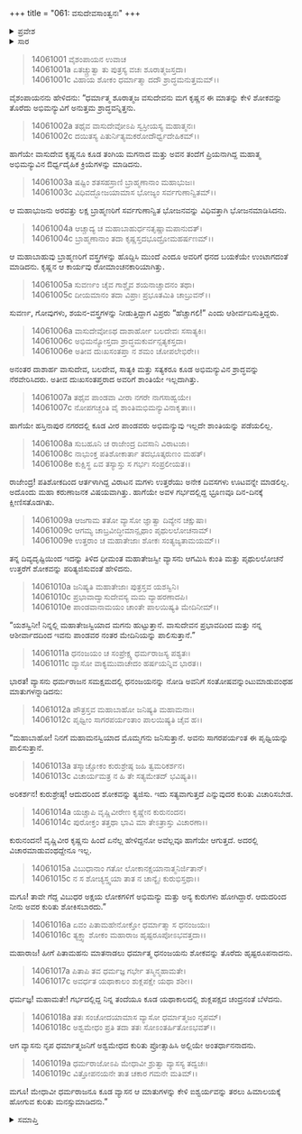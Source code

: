 +++
title = "061: ವಸುದೇವಸಾಂತ್ವನಃ"
+++

<details><summary>ಪ್ರವೇಶ</summary>


।।   ಓಂ ಓಂ ನಮೋ ನಾರಾಯಣಾಯ।।   ಶ್ರೀ ವೇದವ್ಯಾಸಾಯ ನಮಃ ।।

ಶ್ರೀ ಕೃಷ್ಣದ್ವೈಪಾಯನ ವೇದವ್ಯಾಸ ವಿರಚಿತ  

**ಶ್ರೀ ಮಹಾಭಾರತ**

**ಅಶ್ವಮೇಧಿಕ ಪರ್ವ**

**ಅಶ್ವಮೇಧಿಕ ಪರ್ವ**

**ಅಧ್ಯಾಯ 61**


</details>

<details><summary>ಸಾರ</summary>

ವಸುದೇವ-ಕೃಷ್ಣಾದಿಗಳು ಅಭಿಮನ್ಯುವಿನ ಶ್ರಾದ್ಧವನ್ನು ನಡೆಸಿದುದು (1-7). ಪತಿಶೋಕದಿಂದ ಆರ್ತಳಾಗಿ ಊಟವನ್ನೇ ಮಾಡದಿದ್ದ ಉತ್ತರೆಯ ಗರ್ಭವು ಕ್ಷೀಣಿಸುತ್ತಿರುವುದನ್ನು ಅರಿತ ವ್ಯಾಸನು ಕುಂತಿ-ಉತ್ತರೆ ಮತ್ತು ಪಾಂಡವರನ್ನು ಸಂತೈಸಿದುದು (8-19).


</details>




> 14061001 ವೈಶಂಪಾಯನ ಉವಾಚ  
14061001a ಏತಚ್ಚ್ರುತ್ವಾ ತು ಪುತ್ರಸ್ಯ ವಚಃ ಶೂರಾತ್ಮಜಸ್ತದಾ।  
14061001c ವಿಹಾಯ ಶೋಕಂ ಧರ್ಮಾತ್ಮಾ ದದೌ ಶ್ರಾದ್ಧಮನುತ್ತಮಮ್।।

ವೈಶಂಪಾಯನನು ಹೇಳಿದನು: “ಧರ್ಮಾತ್ಮ ಶೂರಾತ್ಮಜ ವಸುದೇವನು ಮಗ ಕೃಷ್ಣನ ಈ ಮಾತನ್ನು ಕೇಳಿ ಶೋಕವನ್ನು ತೊರೆದು ಅಭಿಮನ್ಯುವಿಗೆ ಅನುತ್ತಮ ಶ್ರಾದ್ಧವನ್ನಿತ್ತನು.

> 14061002a ತಥೈವ ವಾಸುದೇವೋಽಪಿ ಸ್ವಸ್ರೀಯಸ್ಯ ಮಹಾತ್ಮನಃ।  
14061002c ದಯಿತಸ್ಯ ಪಿತುರ್ನಿತ್ಯಮಕರೋದೌರ್ಧ್ವದೇಹಿಕಮ್।।

ಹಾಗೆಯೇ ವಾಸುದೇವ ಕೃಷ್ಣನೂ ಕೂಡ ತಂಗಿಯ ಮಗನಾದ ಮತ್ತು ಅವನ ತಂದೆಗೆ ಪ್ರಿಯನಾಗಿದ್ದ ಮಹಾತ್ಮ ಅಭಿಮನ್ಯುವಿನ ಔರ್ಧ್ವದೈಹಿಕ ಕ್ರಿಯೆಗಳನ್ನು ಮಾಡಿದನು.

> 14061003a ಷಷ್ಟಿಂ ಶತಸಹಸ್ರಾಣಿ ಬ್ರಾಹ್ಮಣಾನಾಂ ಮಹಾಭುಜಃ।  
14061003c ವಿಧಿವದ್ಭೋಜಯಾಮಾಸ ಭೋಜ್ಯಂ ಸರ್ವಗುಣಾನ್ವಿತಮ್।।

ಆ ಮಹಾಭುಜನು ಅರವತ್ತು ಲಕ್ಷ ಬ್ರಾಹ್ಮಣರಿಗೆ ಸರ್ವಗುಣಾನ್ವಿತ ಭೋಜನವನ್ನು ವಿಧಿವತ್ತಾಗಿ ಭೋಜನಮಾಡಿಸಿದನು.

> 14061004a ಆಚ್ಚಾದ್ಯ ಚ ಮಹಾಬಾಹುರ್ಧನತೃಷ್ಣಾಮಪಾನುದತ್।  
14061004c ಬ್ರಾಹ್ಮಣಾನಾಂ ತದಾ ಕೃಷ್ಣಸ್ತದಭೂದ್ರೋಮಹರ್ಷಣಮ್।।

ಆ ಮಹಾಬಾಹುವು ಬ್ರಾಹ್ಮಣರಿಗೆ ವಸ್ತ್ರಗಳನ್ನು ಹೊದ್ದಿಸಿ ಮುಂದೆ ಎಂದೂ ಅವರಿಗೆ ಧನದ ಬಯಕೆಯೇ ಉಂಟಾಗದಂತೆ ಮಾಡಿದನು. ಕೃಷ್ಣನ ಆ ಕಾರ್ಯವು ರೋಮಾಂಚನಕಾರಿಯಾಗಿತ್ತು.

> 14061005a ಸುವರ್ಣಂ ಚೈವ ಗಾಶ್ಚೈವ ಶಯನಾಚ್ಚಾದನಂ ತಥಾ।  
14061005c ದೀಯಮಾನಂ ತದಾ ವಿಪ್ರಾಃ ಪ್ರಭೂತಮಿತಿ ಚಾಬ್ರುವನ್।।

ಸುವರ್ಣ, ಗೋವುಗಳು, ಶಯನ-ವಸ್ತ್ರಗಳನ್ನು ನೀಡುತ್ತಿದ್ದಾಗ ವಿಪ್ರರು “ಹೆಚ್ಚಾಗಲಿ!” ಎಂದು ಆಶೀರ್ವದಿಸುತ್ತಿದ್ದರು.

> 14061006a ವಾಸುದೇವೋಽಥ ದಾಶಾರ್ಹೋ ಬಲದೇವಃ ಸಸಾತ್ಯಕಿಃ।  
14061006c ಅಭಿಮನ್ಯೋಸ್ತದಾ ಶ್ರಾದ್ಧಮಕುರ್ವನ್ಸತ್ಯಕಸ್ತದಾ।  
14061006e ಅತೀವ ದುಃಖಸಂತಪ್ತಾ ನ ಶಮಂ ಚೋಪಲೇಭಿರೇ।।

ಅನಂತರ ದಾಶಾರ್ಹ ವಾಸುದೇವ, ಬಲದೇವ, ಸಾತ್ಯಕಿ ಮತ್ತು ಸತ್ಯಕರೂ ಕೂಡ ಅಭಿಮನ್ಯುವಿನ ಶ್ರಾದ್ಧವನ್ನು ನೆರವೇರಿಸಿದರು. ಅತೀವ ದುಃಖಸಂತಪ್ತರಾದ ಅವರಿಗೆ ಶಾಂತಿಯೇ ಇಲ್ಲದಾಗಿತ್ತು.

> 14061007a ತಥೈವ ಪಾಂಡವಾ ವೀರಾ ನಗರೇ ನಾಗಸಾಹ್ವಯೇ।  
14061007c ನೋಪಗಚ್ಚಂತಿ ವೈ ಶಾಂತಿಮಭಿಮನ್ಯುವಿನಾಕೃತಾಃ।।

ಹಾಗೆಯೇ ಹಸ್ತಿನಾಪುರ ನಗರದಲ್ಲಿ ಕೂಡ ವೀರ ಪಾಂಡವರು ಅಭಿಮನ್ಯುವು ಇಲ್ಲದೇ ಶಾಂತಿಯನ್ನು ಪಡೆಯಲಿಲ್ಲ.

> 14061008a ಸುಬಹೂನಿ ಚ ರಾಜೇಂದ್ರ ದಿವಸಾನಿ ವಿರಾಟಜಾ।  
14061008c ನಾಭುಂಕ್ತ ಪತಿಶೋಕಾರ್ತಾ ತದಭೂತ್ಕರುಣಂ ಮಹತ್।  
14061008e ಕುಕ್ಷಿಸ್ಥ ಏವ ತಸ್ಯಾಸ್ತು ಸ ಗರ್ಭಃ ಸಂಪ್ರಲೀಯತ।।

ರಾಜೇಂದ್ರ! ಪತಿಶೋಕದಿಂದ ಆರ್ತಳಾಗಿದ್ದ ವಿರಾಟನ ಮಗಳು ಉತ್ತರೆಯು ಅನೇಕ ದಿವಸಗಳು ಊಟವನ್ನೇ ಮಾಡಲಿಲ್ಲ. ಅದೊಂದು ಮಹಾ ಕರುಣಾಜನಕ ವಿಷಯವಾಗಿತ್ತು. ಹಾಗೆಯೇ ಅವಳ ಗರ್ಭದಲ್ಲಿದ್ದ ಭ್ರೂಣವೂ ದಿನ-ದಿನಕ್ಕೆ ಕ್ಷೀಣಿಸತೊಡಗಿತು.

> 14061009a ಆಜಗಾಮ ತತೋ ವ್ಯಾಸೋ ಜ್ಞಾತ್ವಾ ದಿವ್ಯೇನ ಚಕ್ಷುಷಾ।  
14061009c ಆಗಮ್ಯ ಚಾಬ್ರವೀದ್ಧೀಮಾನ್ಪೃಥಾಂ ಪೃಥುಲಲೋಚನಾಮ್।  
14061009e ಉತ್ತರಾಂ ಚ ಮಹಾತೇಜಾಃ ಶೋಕಃ ಸಂತ್ಯಜ್ಯತಾಮಯಮ್।।

ತನ್ನ ದಿವ್ಯದೃಷ್ಟಿಯಿಂದ ಇದನ್ನು ತಿಳಿದ ಧೀಮಂತ ಮಹಾತೇಜಸ್ವೀ ವ್ಯಾಸನು ಆಗಮಿಸಿ ಕುಂತಿ ಮತ್ತು ಪೃಥುಲಲೋಚನೆ ಉತ್ತರೆಗೆ ಶೋಕವನ್ನು ಪರಿತ್ಯಜಿಸುವಂತೆ ಹೇಳಿದನು.

> 14061010a ಜನಿಷ್ಯತಿ ಮಹಾತೇಜಾಃ ಪುತ್ರಸ್ತವ ಯಶಸ್ವಿನಿ।  
14061010c ಪ್ರಭಾವಾದ್ವಾಸುದೇವಸ್ಯ ಮಮ ವ್ಯಾಹರಣಾದಪಿ।  
14061010e ಪಾಂಡವಾನಾಮಯಂ ಚಾಂತೇ ಪಾಲಯಿಷ್ಯತಿ ಮೇದಿನೀಮ್।।

“ಯಶಸ್ವಿನೀ! ನಿನ್ನಲ್ಲಿ ಮಹಾತೇಜಸ್ವಿಯಾದ ಮಗನು ಹುಟ್ಟುತ್ತಾನೆ. ವಾಸುದೇವನ ಪ್ರಭಾವದಿಂದ ಮತ್ತು ನನ್ನ ಆಶೀರ್ವಾದದಿಂದ ಇವನು ಪಾಂಡವರ ನಂತರ ಮೇದಿನಿಯನ್ನು ಪಾಲಿಸುತ್ತಾನೆ.”

> 14061011a ಧನಂಜಯಂ ಚ ಸಂಪ್ರೇಕ್ಷ್ಯ ಧರ್ಮರಾಜಸ್ಯ ಪಶ್ಯತಃ।  
14061011c ವ್ಯಾಸೋ ವಾಕ್ಯಮುವಾಚೇದಂ ಹರ್ಷಯನ್ನಿವ ಭಾರತ।।

ಭಾರತ! ವ್ಯಾಸನು ಧರ್ಮರಾಜನ ಸಮಕ್ಷಮದಲ್ಲಿ ಧನಂಜಯನನ್ನು ನೋಡಿ ಅವನಿಗೆ ಸಂತೋಷವನ್ನುಂಟುಮಾಡುವಂಥಹ ಮಾತುಗಳನ್ನಾಡಿದನು:

> 14061012a ಪೌತ್ರಸ್ತವ ಮಹಾಬಾಹೋ ಜನಿಷ್ಯತಿ ಮಹಾಮನಾಃ।  
14061012c ಪೃಥ್ವೀಂ ಸಾಗರಪರ್ಯಂತಾಂ ಪಾಲಯಿಷ್ಯತಿ ಚೈವ ಹ।।

“ಮಹಾಬಾಹೋ! ನಿನಗೆ ಮಹಾಮನಸ್ವಿಯಾದ ಮೊಮ್ಮಗನು ಜನಿಸುತ್ತಾನೆ. ಅವನು ಸಾಗರಪರ್ಯಂತ ಈ ಪೃಥ್ವಿಯನ್ನು ಪಾಲಿಸುತ್ತಾನೆ.

> 14061013a ತಸ್ಮಾಚ್ಚೋಕಂ ಕುರುಶ್ರೇಷ್ಠ ಜಹಿ ತ್ವಮರಿಕರ್ಶನ।  
14061013c ವಿಚಾರ್ಯಮತ್ರ ನ ಹಿ ತೇ ಸತ್ಯಮೇತದ್ ಭವಿಷ್ಯತಿ।।

ಅರಿಕರ್ಶನ! ಕುರುಶ್ರೇಷ್ಠ! ಆದುದರಿಂದ ಶೋಕವನ್ನು ತ್ಯಜಿಸು. ಇದು ಸತ್ಯವಾಗುತ್ತದೆ ಎನ್ನುವುದರ ಕುರಿತು ವಿಚಾರಿಸಬೇಡ.

> 14061014a ಯಚ್ಚಾಪಿ ವೃಷ್ಣಿವೀರೇಣ ಕೃಷ್ಣೇನ ಕುರುನಂದನ।  
14061014c ಪುರೋಕ್ತಂ ತತ್ತಥಾ ಭಾವಿ ಮಾ ತೇಽತ್ರಾಸ್ತು ವಿಚಾರಣಾ।।

ಕುರುನಂದನ! ವೃಷ್ಣಿವೀರ ಕೃಷ್ಣನು ಹಿಂದೆ ಏನೆಲ್ಲ ಹೇಳಿದ್ದನೋ ಅವೆಲ್ಲವೂ ಹಾಗೆಯೇ ಆಗುತ್ತದೆ. ಅದರಲ್ಲಿ ವಿಚಾರಮಾಡುವಂಥದ್ದೇನೂ ಇಲ್ಲ.

> 14061015a ವಿಬುಧಾನಾಂ ಗತೋ ಲೋಕಾನಕ್ಷಯಾನಾತ್ಮನಿರ್ಜಿತಾನ್।  
14061015c ನ ಸ ಶೋಚ್ಯಸ್ತ್ವಯಾ ತಾತ ನ ಚಾನ್ಯೈಃ ಕುರುಭಿಸ್ತಥಾ।।

ಮಗೂ! ತಾವೇ ಗೆದ್ದ ವಿಬುಧರ ಅಕ್ಷಯ ಲೋಕಗಳಿಗೆ ಅಭಿಮನ್ಯು ಮತ್ತು ಅನ್ಯ ಕುರುಗಳು ಹೋಗಿದ್ದಾರೆ. ಆದುದರಿಂದ ನೀನು ಅವರ ಕುರಿತು ಶೋಕಿಸಬಾರದು.”

> 14061016a ಏವಂ ಪಿತಾಮಹೇನೋಕ್ತೋ ಧರ್ಮಾತ್ಮಾ ಸ ಧನಂಜಯಃ।  
14061016c ತ್ಯಕ್ತ್ವಾ ಶೋಕಂ ಮಹಾರಾಜ ಹೃಷ್ಟರೂಪೋಽಭವತ್ತದಾ।।

ಮಹಾರಾಜ! ಹೀಗೆ ಪಿತಾಮಹನು ಮಾತನಾಡಲು ಧರ್ಮಾತ್ಮ ಧನಂಜಯನು ಶೋಕವನ್ನು ತೊರೆದು ಹೃಷ್ಟರೂಪನಾದನು.

> 14061017a ಪಿತಾಪಿ ತವ ಧರ್ಮಜ್ಞ ಗರ್ಭೇ ತಸ್ಮಿನ್ಮಹಾಮತೇ।  
14061017c ಅವರ್ಧತ ಯಥಾಕಾಲಂ ಶುಕ್ಲಪಕ್ಷೇ ಯಥಾ ಶಶೀ।।

ಧರ್ಮಜ್ಞ! ಮಹಾಮತೇ! ಗರ್ಭದಲ್ಲಿದ್ದ ನಿನ್ನ ತಂದೆಯೂ ಕೂಡ ಯಥಾಕಾಲದಲ್ಲಿ ಶುಕ್ಲಪಕ್ಷದ ಚಂದ್ರನಂತೆ ಬೆಳೆದನು.

> 14061018a ತತಃ ಸಂಚೋದಯಾಮಾಸ ವ್ಯಾಸೋ ಧರ್ಮಾತ್ಮಜಂ ನೃಪಮ್।  
14061018c ಅಶ್ವಮೇಧಂ ಪ್ರತಿ ತದಾ ತತಃ ಸೋಽಂತರ್ಹಿತೋಽಭವತ್।।

ಆಗ ವ್ಯಾಸನು ನೃಪ ಧರ್ಮಾತ್ಮಜನಿಗೆ ಅಶ್ವಮೇಧದ ಕುರಿತು ಪ್ರೋತ್ಸಾಹಿಸಿ ಅಲ್ಲಿಯೇ ಅಂತರ್ಧಾನನಾದನು.

> 14061019a ಧರ್ಮರಾಜೋಽಪಿ ಮೇಧಾವೀ ಶ್ರುತ್ವಾ ವ್ಯಾಸಸ್ಯ ತದ್ವಚಃ।  
14061019c ವಿತ್ತೋಪನಯನೇ ತಾತ ಚಕಾರ ಗಮನೇ ಮತಿಮ್।।

ಮಗೂ! ಮೇಧಾವೀ ಧರ್ಮರಾಜನೂ ಕೂಡ ವ್ಯಾಸನ ಆ ಮಾತುಗಳನ್ನು ಕೇಳಿ ಐಶ್ವರ್ಯವನ್ನು ತರಲು ಹಿಮಾಲಯಕ್ಕೆ ಹೋಗುವ ಕುರಿತು ಮನಸ್ಸುಮಾಡಿದನು.”



<details><summary>ಸಮಾಪ್ತಿ</summary>


ಇತಿ ಶ್ರೀಮಹಾಭಾರತೇ ಅಶ್ವಮೇಧಿಕಪರ್ವಣಿ ವಸುದೇವಸಾಂತ್ವನೇ ಏಕಷಷ್ಟಿತಮೋಽಧ್ಯಾಯಃ।।  
ಇದು ಶ್ರೀಮಹಾಭಾರತದಲ್ಲಿ ಅಶ್ವಮೇಧಿಕಪರ್ವದಲ್ಲಿ ವಸುದೇವಸಾಂತ್ವನ ಎನ್ನುವ ಅರವತ್ತೊಂದನೇ ಅಧ್ಯಾಯವು.


</details>


